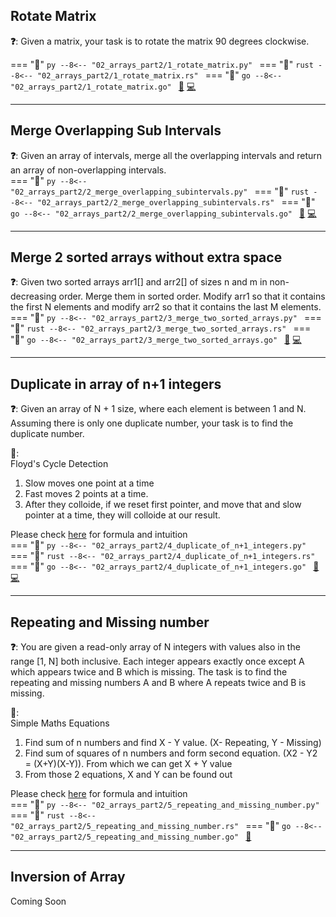 ## Rotate Matrix

**❓**: Given a matrix, your task is to rotate the matrix 90 degrees clockwise.<br>

=== "🐍"
    ```py
    --8<-- "02_arrays_part2/1_rotate_matrix.py"
    ```
=== "🦀"
    ```rust
    --8<-- "02_arrays_part2/1_rotate_matrix.rs"
    ```
=== "🐋"
    ```go
    --8<-- "02_arrays_part2/1_rotate_matrix.go"
    ```
[📘](https://takeuforward.org/data-structure/rotate-image-by-90-degree/) [💻](https://leetcode.com/problems/rotate-image/)<br>

---

## Merge Overlapping Sub Intervals

**❓**: Given an array of intervals, merge all the overlapping intervals and return an array of non-overlapping intervals.<br>
=== "🐍"
    ```py
    --8<-- "02_arrays_part2/2_merge_overlapping_subintervals.py"
    ```
=== "🦀"
    ```rust
    --8<-- "02_arrays_part2/2_merge_overlapping_subintervals.rs"
    ```
=== "🐋"
    ```go
    --8<-- "02_arrays_part2/2_merge_overlapping_subintervals.go"
    ```
[📘](https://takeuforward.org/data-structure/merge-overlapping-sub-intervals/) [💻](https://leetcode.com/problems/merge-intervals/)<br>

---

## Merge 2 sorted arrays without extra space

**❓**: Given two sorted arrays arr1[] and arr2[] of sizes n and m in non-decreasing order. Merge them in sorted order. Modify arr1 so that it contains the first N elements and modify arr2 so that it contains the last M elements.<br>
=== "🐍"
    ```py
    --8<-- "02_arrays_part2/3_merge_two_sorted_arrays.py"
    ```
=== "🦀"
    ```rust
    --8<-- "02_arrays_part2/3_merge_two_sorted_arrays.rs"
    ```
=== "🐋"
    ```go
    --8<-- "02_arrays_part2/3_merge_two_sorted_arrays.go"
    ```
[📘](https://takeuforward.org/data-structure/merge-two-sorted-arrays-without-extra-space/) [💻](https://leetcode.com/problems/merge-sorted-array/)<br>

---

## Duplicate in array of n+1 integers

**❓**: Given an array of N + 1 size, where each element is between 1 and N. Assuming there is only one duplicate number, your task is to find the duplicate number.<br>

**🧠**:<br>
Floyd's Cycle Detection<br>
1. Slow moves one point at a time<br>
2. Fast moves 2 points at a time.<br>
3. After they colloide, if we reset first pointer, and move that and slow pointer at a time, they will colloide at our result.<br>

Please check  [here](https://www.youtube.com/watch?v=wjYnzkAhcNk) for formula and intuition<br>
=== "🐍"
    ```py
    --8<-- "02_arrays_part2/4_duplicate_of_n+1_integers.py"
    ```
=== "🦀"
    ```rust
    --8<-- "02_arrays_part2/4_duplicate_of_n+1_integers.rs"
    ```
=== "🐋"
    ```go
    --8<-- "02_arrays_part2/4_duplicate_of_n+1_integers.go"
    ```
[📘](https://takeuforward.org/data-structure/find-the-duplicate-in-an-array-of-n1-integers/) [💻](https://leetcode.com/problems/find-the-duplicate-number/)<br>

---

## Repeating and Missing number

**❓**: You are given a read-only array of N integers with values also in the range [1, N] both inclusive. Each integer appears exactly once except A which appears twice and B which is missing. The task is to find the repeating and missing numbers A and B where A repeats twice and B is missing.<br>

**🧠**:<br>
Simple Maths Equations<br>
1. Find sum of n numbers and find X - Y value. (X- Repeating, Y - Missing)<br>
2. Find sum of squares of n numbers and form second equation. (X2 - Y2 = (X+Y)(X-Y)). From which we can get X + Y value<br>
3. From those 2 equations, X and Y can be found out<br>

Please check [here](https://www.youtube.com/watch?v=wjYnzkAhcNk) for formula and intuition<br>
=== "🐍"
    ```py
    --8<-- "02_arrays_part2/5_repeating_and_missing_number.py"
    ```
=== "🦀"
    ```rust
    --8<-- "02_arrays_part2/5_repeating_and_missing_number.rs"
    ```
=== "🐋"
    ```go
    --8<-- "02_arrays_part2/5_repeating_and_missing_number.go"
    ```
[📘](https://takeuforward.org/data-structure/find-the-repeating-and-missing-numbers/)<br>

---

## Inversion of Array

Coming Soon

